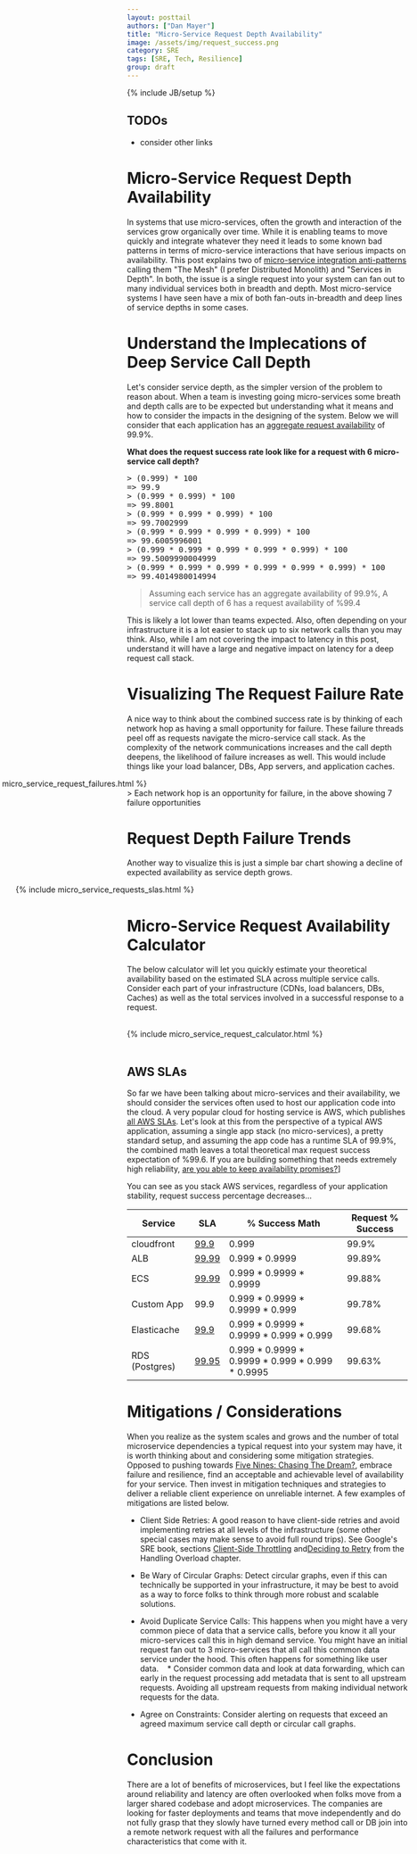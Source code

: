 ```yaml
---
layout: posttail
authors: ["Dan Mayer"]
title: "Micro-Service Request Depth Availability"
image: /assets/img/request_success.png
category: SRE
tags: [SRE, Tech, Resilience]
group: draft
---
```


{% include JB/setup %}

## TODOs

* consider other links

# Micro-Service Request Depth Availability

In systems that use micro-services, often the growth and interaction of the services grow organically over time. While it is enabling teams to move quickly and integrate whatever they need it leads to some known bad patterns in terms of micro-service interactions that have serious impacts on availability. This post explains two of [micro-service integration anti-patterns](https://akfpartners.com/growth-blog/microservices-for-breadth-libraries-for-depth) calling them "The Mesh" (I prefer Distributed Monolith) and "Services in Depth". In both, the issue is a single request into your system can fan out to many individual services both in breadth and depth. Most micro-service systems I have seen have a mix of both fan-outs in-breadth and deep lines of service depths in some cases.

# Understand the Implecations of Deep Service Call Depth

Let's consider service depth, as the simpler version of the problem to reason about. When a team is investing going micro-services some breath and depth calls are to be expected but understanding what it means and how to consider the impacts in the designing of the system. Below we will consider that each application has an [aggregate request availability](https://sre.google/sre-book/embracing-risk/) of 99.9%.

__What does the request success rate look like for a request with 6 micro-service call depth?__

<pre>
> (0.999) * 100
=> 99.9
> (0.999 * 0.999) * 100
=> 99.8001
> (0.999 * 0.999 * 0.999) * 100
=> 99.7002999
> (0.999 * 0.999 * 0.999 * 0.999) * 100
=> 99.6005996001
> (0.999 * 0.999 * 0.999 * 0.999 * 0.999) * 100
=> 99.5009990004999
> (0.999 * 0.999 * 0.999 * 0.999 * 0.999 * 0.999) * 100
=> 99.4014980014994
</pre>

> Assuming each service has an aggregate availability of 99.9%, A service call depth of 6 has a request availability of %99.4

This is likely a lot lower than teams expected. Also, often depending on your infrastructure it is a lot easier to stack up to six network calls than you may think. Also, while I am not covering the impact to latency in this post, understand it will have a large and negative impact on latency for a deep request call stack.

# Visualizing The Request Failure Rate

A nice way to think about the combined success rate is by thinking of each network hop as having a small opportunity for failure. These failure threads peel off as requests navigate the micro-service call stack. As the complexity of the network communications increases and the call depth deepens, the likelihood of failure increases as well. This would include things like your load balancer, DBs, App servers, and application caches.

<div style="margin-left: -300px">
{% include micro_service_request_failures.html %}
</div>
> Each network hop is an opportunity for failure, in the above showing 7 failure opportunities 

# Request Depth Failure Trends

Another way to visualize this is just a simple bar chart showing a decline of expected availability as service depth grows.

<div style="margin-left: -200px">
{% include micro_service_requests_slas.html %}
</div>

# Micro-Service Request Availability Calculator

The below calculator will let you quickly estimate your theoretical availability based on the estimated SLA across multiple service calls. Consider each part of your infrastructure (CDNs, load balancers, DBs, Caches) as well as the total services involved in a successful response to a request.

<br/>
<div>
{% include micro_service_request_calculator.html %}
</div>
<br/>


## AWS SLAs

So far we have been talking about micro-services and their availability, we should consider the services often used to host our application code into the cloud. A very popular cloud for hosting service is AWS, which publishes [all AWS SLAs](https://aws.amazon.com/legal/service-level-agreements/?aws-sla-cards.sort-by=item.additionalFields.serviceNameLower&aws-sla-cards.sort-order=asc&awsf.tech-category-filter=*all). Let's look at this from the perspective of a typical AWS application, assuming a single app stack (no micro-services), a pretty standard setup, and assuming the app code has a runtime SLA of 99.9%, the combined math leaves a total theoretical max request success expectation of %99.6. If you are building something that needs extremely high reliability, [are you able to keep availability promises?](https://cloudonaut.io/aws-sla-are-you-able-to-keep-your-availability-promise/)]

You can see as you stack AWS services, regardless of your application stability, request success percentage decreases... 

| Service       | SLA                                                      | % Success Math                                  | Request % Success |
| -----------   | ----------------------------------------------           | -----------------------                         | ----------------- |
| cloudfront    | [99.9](https://aws.amazon.com/cloudfront/sla/)           | 0.999                                           | 99.9%             |
| ALB           | [99.99](https://aws.amazon.com/elasticloadbalancing/sla/)| 0.999 * 0.9999                                  | 99.89%            |
| ECS           | [99.99](https://aws.amazon.com/compute/sla/)             | 0.999 * 0.9999 * 0.9999                         | 99.88%            |
| Custom App    | 99.9                                                     | 0.999 * 0.9999 * 0.9999 * 0.999                 | 99.78%            |
| Elasticache   | [99.9](https://aws.amazon.com/elasticache/sla/)          | 0.999 * 0.9999 * 0.9999 * 0.999 * 0.999         | 99.68%            |
| RDS (Postgres)| [99.95](https://aws.amazon.com/rds/sla/)                 | 0.999 * 0.9999 * 0.9999 * 0.999 * 0.999 * 0.9995| 99.63%            |


# Mitigations / Considerations

When you realize as the system scales and grows and the number of total microservice dependencies a typical request into your system may have, it is worth thinking about and considering some mitigation strategies. Opposed to pushing towards [Five Nines: Chasing The Dream?](https://www.continuitycentral.com/feature0267.htm), embrace failure and resilience, find an acceptable and achievable level of availability for your service. Then invest in mitigation techniques and strategies to deliver a reliable client experience on unreliable internet. A few examples of mitigations are listed below.

* Client Side Retries: A good reason to have client-side retries and avoid implementing retries at all levels of the infrastructure (some other special cases may make sense to avoid full round trips). See Google's SRE book, sections [Client-Side Throttling](https://sre.google/sre-book/handling-overload/) and[Deciding to Retry](https://sre.google/sre-book/handling-overload/) from the Handling Overload chapter.

* Be Wary of Circular Graphs: Detect circular graphs, even if this can technically be supported in your infrastructure, it may be best to avoid as a way to force folks to think through more robust and scalable solutions.

* Avoid Duplicate Service Calls: This happens when you might have a very common piece of data that a service calls, before you know it all your micro-services call this in high demand service. You might have an initial request fan out to 3 micro-services that all call this common data service under the hood. This often happens for something like user data.
   * Consider common data and look at data forwarding, which can early in the request processing add metadata that is sent to all upstream requests. Avoiding all upstream requests from making individual network requests for the data.

* Agree on Constraints: Consider alerting on requests that exceed an agreed maximum service call depth or circular call graphs.

# Conclusion

There are a lot of benefits of microservices, but I feel like the expectations around reliability and latency are often overlooked when folks move from a larger shared codebase and adopt microservices. The companies are looking for faster deployments and teams that move independently and do not fully grasp that they slowly have turned every method call or DB join into a remote network request with all the failures and performance characteristics that come with it.